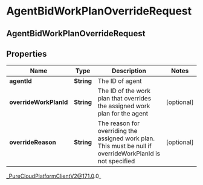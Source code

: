 # AgentBidWorkPlanOverrideRequest

## AgentBidWorkPlanOverrideRequest

## Properties

|Name | Type | Description | Notes|
|------------ | ------------- | ------------- | -------------|
| **agentId** | **String** | The ID of agent | |
| **overrideWorkPlanId** | **String** | The ID of the work plan that overrides the assigned work plan for the agent | [optional] |
| **overrideReason** | **String** | The reason for overriding the assigned work plan. This must be null if overrideWorkPlanId is not specified | [optional] |



_PureCloudPlatformClientV2@171.0.0_
